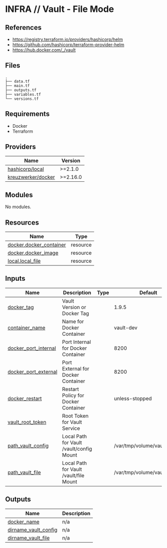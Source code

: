 # INFRA // Vault - File Mode

## References

- https://registry.terraform.io/providers/hashicorp/helm
- https://github.com/hashicorp/terraform-provider-helm
- https://hub.docker.com/_/vault

## Files

```
.
├── data.tf
├── main.tf
├── outputs.tf
├── variables.tf
└── versions.tf
```

## Requirements

- Docker
- Terraform

## Providers

| Name | Version |
|------|---------|
| <a name="local"></a> [hashicorp/local](https://registry.terraform.io/providers/hashicorp/local) | >=2.1.0 |
| <a name="docker"></a> [kreuzwerker/docker](https://registry.terraform.io/providers/kreuzwerker/docker) | >=2.16.0 |

## Modules

No modules.

## Resources

| Name | Type |
|------|------|
| [docker.docker_container](https://registry.terraform.io/providers/kreuzwerker/docker/latest/docs/resources/container) | resource |
| [docker.docker_image](https://registry.terraform.io/providers/kreuzwerker/docker/latest/docs/resources/image) | resource |
| [local.local_file](https://registry.terraform.io/providers/hashicorp/local/latest/docs/resources/file) | resource |

## Inputs

| Name | Description | Type | Default | Required |
|------|-------------|------|---------|:--------:|
| <a name="docker_tag"></a> [docker_tag](#) | Vault Version or Docker Tag |  | 1.9.5 | no |
| <a name="container_name"></a> [container_name](#) | Name for Docker Container |  | vault-dev | no |
| <a name="docker_port_internal"></a> [docker_port_internal](#) | Port Internal for Docker Container |  | 8200 | no |
| <a name="docker_port_external"></a> [docker_port_external](#) | Port External for Docker Container |  | 8200 | no |
| <a name="docker_restart"></a> [docker_restart](#) | Restart Policy for Docker Container |  | unless-stopped | no |
| <a name="vault_root_token"></a> [vault_root_token](#) | Root Token for Vault Service |  |  | no |
| <a name="path_vault_config"></a> [path_vault_config](#) | Local Path for Vault /vault/config Mount |  | /var/tmp/volume/vault/config | no |
| <a name="path_vault_file"></a> [path_vault_file](#) | Local Path for Vault /vault/file Mount |  | /var/tmp/volume/vault/file | no |

## Outputs

| Name | Description |
|------|-------------|
| <a name="docker_name"></a> [docker_name](#) | n/a |
| <a name="dirname_vault_config"></a> [dirname_vault_config](#) | n/a |
| <a name="dirname_vault_file"></a> [dirname_vault_file](#) | n/a |
